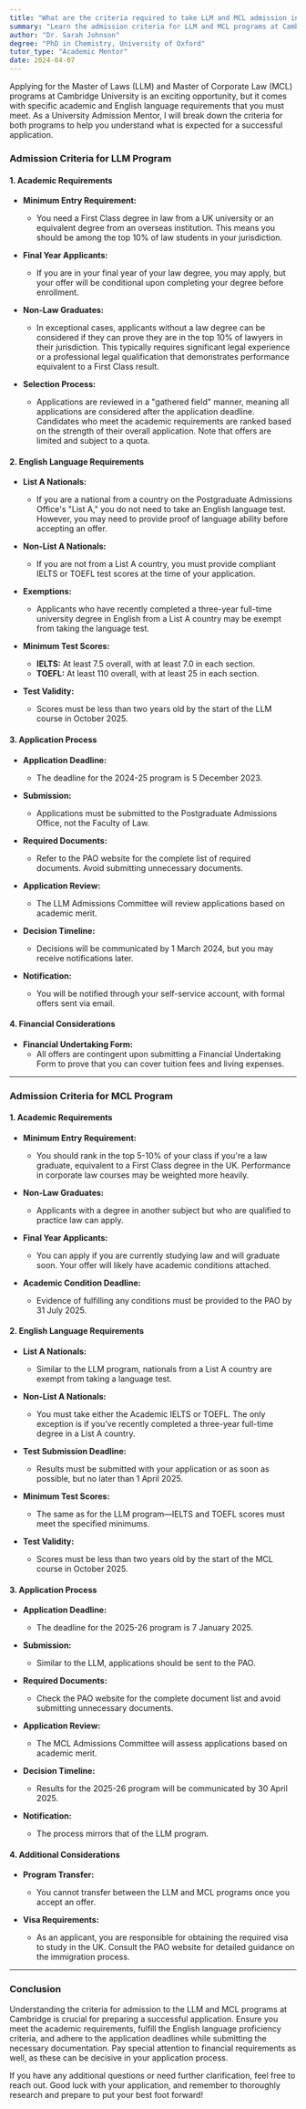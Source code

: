 ```yaml
---
title: "What are the criteria required to take LLM and MCL admission in Cambridge University?"
summary: "Learn the admission criteria for LLM and MCL programs at Cambridge University, including academic and English language requirements."
author: "Dr. Sarah Johnson"
degree: "PhD in Chemistry, University of Oxford"
tutor_type: "Academic Mentor"
date: 2024-04-07
---
```


Applying for the Master of Laws (LLM) and Master of Corporate Law (MCL) programs at Cambridge University is an exciting opportunity, but it comes with specific academic and English language requirements that you must meet. As a University Admission Mentor, I will break down the criteria for both programs to help you understand what is expected for a successful application.

### Admission Criteria for LLM Program

#### 1. Academic Requirements

- **Minimum Entry Requirement:** 
  - You need a First Class degree in law from a UK university or an equivalent degree from an overseas institution. This means you should be among the top 10% of law students in your jurisdiction.

- **Final Year Applicants:** 
  - If you are in your final year of your law degree, you may apply, but your offer will be conditional upon completing your degree before enrollment.

- **Non-Law Graduates:** 
  - In exceptional cases, applicants without a law degree can be considered if they can prove they are in the top 10% of lawyers in their jurisdiction. This typically requires significant legal experience or a professional legal qualification that demonstrates performance equivalent to a First Class result.

- **Selection Process:**
  - Applications are reviewed in a "gathered field" manner, meaning all applications are considered after the application deadline. Candidates who meet the academic requirements are ranked based on the strength of their overall application. Note that offers are limited and subject to a quota.

#### 2. English Language Requirements

- **List A Nationals:** 
  - If you are a national from a country on the Postgraduate Admissions Office's "List A," you do not need to take an English language test. However, you may need to provide proof of language ability before accepting an offer.

- **Non-List A Nationals:** 
  - If you are not from a List A country, you must provide compliant IELTS or TOEFL test scores at the time of your application.

- **Exemptions:** 
  - Applicants who have recently completed a three-year full-time university degree in English from a List A country may be exempt from taking the language test.

- **Minimum Test Scores:**
  - **IELTS:** At least 7.5 overall, with at least 7.0 in each section.
  - **TOEFL:** At least 110 overall, with at least 25 in each section.

- **Test Validity:** 
  - Scores must be less than two years old by the start of the LLM course in October 2025.

#### 3. Application Process

- **Application Deadline:** 
  - The deadline for the 2024-25 program is 5 December 2023.

- **Submission:** 
  - Applications must be submitted to the Postgraduate Admissions Office, not the Faculty of Law.

- **Required Documents:** 
  - Refer to the PAO website for the complete list of required documents. Avoid submitting unnecessary documents.

- **Application Review:** 
  - The LLM Admissions Committee will review applications based on academic merit.

- **Decision Timeline:** 
  - Decisions will be communicated by 1 March 2024, but you may receive notifications later.

- **Notification:** 
  - You will be notified through your self-service account, with formal offers sent via email.

#### 4. Financial Considerations

- **Financial Undertaking Form:** 
  - All offers are contingent upon submitting a Financial Undertaking Form to prove that you can cover tuition fees and living expenses.

---

### Admission Criteria for MCL Program

#### 1. Academic Requirements

- **Minimum Entry Requirement:** 
  - You should rank in the top 5-10% of your class if you're a law graduate, equivalent to a First Class degree in the UK. Performance in corporate law courses may be weighted more heavily.

- **Non-Law Graduates:** 
  - Applicants with a degree in another subject but who are qualified to practice law can apply.

- **Final Year Applicants:** 
  - You can apply if you are currently studying law and will graduate soon. Your offer will likely have academic conditions attached.

- **Academic Condition Deadline:** 
  - Evidence of fulfilling any conditions must be provided to the PAO by 31 July 2025.

#### 2. English Language Requirements

- **List A Nationals:** 
  - Similar to the LLM program, nationals from a List A country are exempt from taking a language test.

- **Non-List A Nationals:** 
  - You must take either the Academic IELTS or TOEFL. The only exception is if you’ve recently completed a three-year full-time degree in a List A country.

- **Test Submission Deadline:** 
  - Results must be submitted with your application or as soon as possible, but no later than 1 April 2025.

- **Minimum Test Scores:** 
  - The same as for the LLM program—IELTS and TOEFL scores must meet the specified minimums.

- **Test Validity:** 
  - Scores must be less than two years old by the start of the MCL course in October 2025.

#### 3. Application Process

- **Application Deadline:** 
  - The deadline for the 2025-26 program is 7 January 2025.

- **Submission:** 
  - Similar to the LLM, applications should be sent to the PAO.

- **Required Documents:** 
  - Check the PAO website for the complete document list and avoid submitting unnecessary documents.

- **Application Review:** 
  - The MCL Admissions Committee will assess applications based on academic merit.

- **Decision Timeline:** 
  - Results for the 2025-26 program will be communicated by 30 April 2025.

- **Notification:** 
  - The process mirrors that of the LLM program.

#### 4. Additional Considerations

- **Program Transfer:** 
  - You cannot transfer between the LLM and MCL programs once you accept an offer.

- **Visa Requirements:** 
  - As an applicant, you are responsible for obtaining the required visa to study in the UK. Consult the PAO website for detailed guidance on the immigration process.

---

### Conclusion

Understanding the criteria for admission to the LLM and MCL programs at Cambridge is crucial for preparing a successful application. Ensure you meet the academic requirements, fulfill the English language proficiency criteria, and adhere to the application deadlines while submitting the necessary documentation. Pay special attention to financial requirements as well, as these can be decisive in your application process.

If you have any additional questions or need further clarification, feel free to reach out. Good luck with your application, and remember to thoroughly research and prepare to put your best foot forward!
    